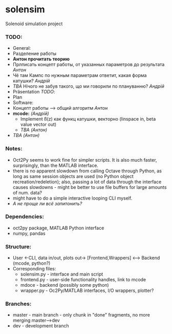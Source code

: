 # solensim
Solenoid simulation project

### TODO:
 - General:
  - Разделение работы
  - **Антон прочитать теорию**
  - Прлписать концепт работы, от указанных параметров до результата *Антон*
  - Чё там Кампс по нужным параметрам ответит, какая форма катушки? *Aндрій*
  - *TBA* Нічого не забув такого, що ми говорили по плануванню? *Aндрій*
 - Präsentation *TODO*:
  -  Plan
 - Software:
  - Концепт работы --> общий алгоритм *Антон*
  - **mcode:** *(Андрій)*
    - Implement ß(z) как функц катушки, векторно (linspace in, beta value vector out)
    - *TBA* *(Антон)*
  - *TBA* *(Антон)*

### Notes:
 - Oct2Py seems to work fine for simpler scripts. It is also much faster, surprisingly, than the MATLAB interface.
 - there is no apparent slowdown from calling Octave through Python, as long as same session objects are used (no Python object recreation/redeletion); also, passing a lot of data through the interface causes slowdowns - might be better to use file buffers for large amounts of num. data?
 - might have to do a simple interactive looping CLI myself.
 - *А не проще ли всё запитонить?*


### Dependencies:
 - oct2py package, MATLAB Python interface
 - numpy, pandas

### Structure:
 - User <-CLI, data in/out, plots out-> [Frontend,Wrappers] <--> Backend (mcode, python?)
 - Corresponding files:
   - solensim.py - interface and main script
   - frontend.py - user-side functionality handles, link to mcode
   - mdoce - backend (possibly some python)
   - wrapper.py - Oc2Py/MATLAB interfaces, I/O wrappers, plotter?

### Branches:
 - master - main branch - only chunk in "done" fragments, no more merging master-->dev
 - dev - development branch
